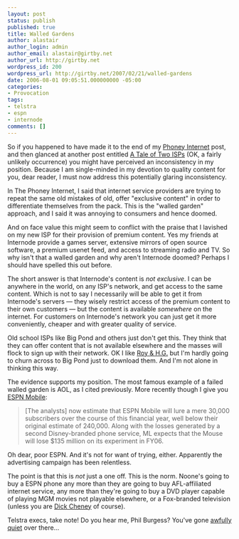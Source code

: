 ```yaml
---
layout: post
status: publish
published: true
title: Walled Gardens
author: alastair
author_login: admin
author_email: alastair@girtby.net
author_url: http://girtby.net
wordpress_id: 200
wordpress_url: http://girtby.net/2007/02/21/walled-gardens
date: 2006-08-01 09:05:51.000000000 -05:00
categories:
- Provocation
tags:
- telstra
- espn
- internode
comments: []
---
```

So if you happened to have made it to the end of my [Phoney Internet](/articles/2006/07/02/the-phoney-internet) post, and then glanced at another post entitled [A Tale of Two ISPs](/articles/2006/05/27/a-tale-of-two-isps) (OK, a fairly unlikely occurrence) you might have perceived an inconsistency in my position. Because I am single-minded in my devotion to quality content for you, dear reader, I must now address this potentially glaring inconsistency.

In The Phoney Internet, I said that internet service providers are trying to repeat the same old mistakes of old, offer "exclusive content" in order to differentiate themselves from the pack. This is the "walled garden" approach, and I said it was annoying to consumers and hence doomed.

And on face value this might seem to conflict with the praise that I lavished on my new ISP for their provision of premium content. Yes my friends at Internode provide a games server, extensive mirrors of open source software, a premium usenet feed, and access to streaming radio and TV. So why isn't that a walled garden and why aren't Internode doomed? Perhaps I should have spelled this out before.

The short answer is that Internode's content is *not exclusive*. I can be anywhere in the world, on any ISP's network, and get access to the same content. Which is not to say I necessarily will be able to get it from Internode's servers &mdash; they wisely restrict access of the premium content to their own customers &mdash; but the content is available *somewhere* on the internet. For customers on Internode's network you can just get it more conveniently, cheaper and with greater quality of service.

Old school ISPs like Big Pond and others just don't get this. They think that they can offer content that is not available elsewhere and the masses will flock to sign up with their network. OK I like [Roy & H.G.](http://www.royandhg.com/) but I'm hardly going to churn across to Big Pond just to download them. And I'm not alone in thinking this way.

The evidence supports my position. The most famous example of a failed walled garden is AOL, as I cited previously. More recently though I give you [ESPN Mobile](http://gizmodo.com/gadgets/cellphones/espn-mobile-merrill-lynch-sez-die-already-189058.php):

> [The analysts] now estimate that ESPN Mobile will lure a mere 30,000 subscribers over the course of this financial year, well below their original estimate of 240,000. Along with the losses generated by a second Disney-branded phone service, ML expects that the Mouse will lose $135 million on its experiment in FY06.

Oh dear, poor ESPN. And it's not for want of trying, either. Apparently the advertising campaign has been relentless.

The point is that this is *not* just a one off. This is the norm. Noone's going to buy a ESPN phone any more than they are going to buy AFL-affiliated internet service, any more than they're going to buy a DVD player capable of playing MGM movies not playable elsewhere, or a Fox-branded television (unless you are [Dick Cheney](http://www.thesmokinggun.com/archive/0322061cheney1.html) of course).

Telstra execs, take note! Do you hear me, Phil Burgess? You've gone [awfully quiet](http://brainsnorkel.com/2005/10/26/why-mimes-dont-get-radio-exposure/) over there...
